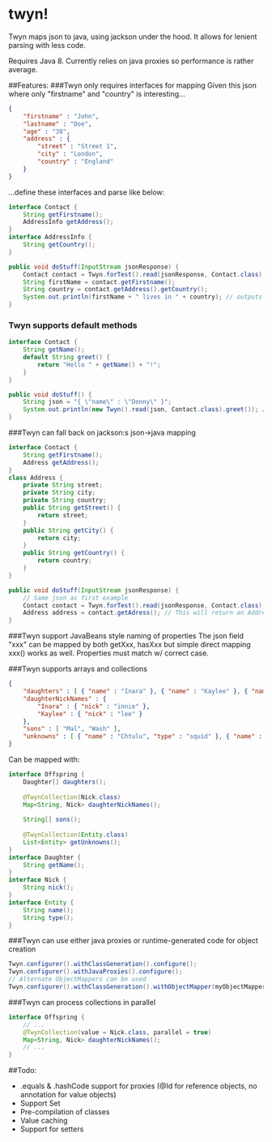 # twyn!
Twyn maps json to java, using jackson under the hood. It allows for lenient parsing with less code.

Requires Java 8. Currently relies on java proxies so performance is rather average.

##Features:
###Twyn only requires interfaces for mapping
Given this json where only "firstname" and "country" is interesting...
```json
{
	"firstname" : "John",
	"lastname" : "Doe",
	"age" : "38",
	"address" : {
		"street" : "Street 1",
		"city" : "London",
		"country" : "England"
	}
}
```
...define these interfaces and parse like below:
```java
interface Contact {
	String getFirstname();
	AddressInfo getAddress();
}
interface AddressInfo {
	String getCountry();
}

public void doStuff(InputStream jsonResponse) {
	Contact contact = Twyn.forTest().read(jsonResponse, Contact.class);
	String firstName = contact.getFirstname();
	String country = contact.getAddress().getCountry();
	System.out.println(firstName + " lives in " + country); // outputs "John lives in England"
}
```

### Twyn supports default methods
```java
interface Contact {
	String getName();
	default String greet() {
		return "Hello " + getName() + "!"; 
	}
}

public void doStuff() {
	String json = "{ \"name\" : \"Donny\" }";
	System.out.println(new Twyn().read(json, Contact.class).greet()); // outputs "Hello Donny!" 
}
```

###Twyn can fall back on jackson:s json->java mapping
```java
interface Contact {
	String getFirstname();
	Address getAddress();
}
class Address {
	private String street;
	private String city;
	private String country;
	public String getStreet() {
		return street;
	}
	public String getCity() {
		return city;
	}
	public String getCountry() {
		return country;
	}
}

public void doStuff(InputStream jsonResponse) {
	// Same json as first example
	Contact contact = Twyn.forTest().read(jsonResponse, Contact.class);
	Address address = contact.getAdress(); // This will return an Address instance by using the jackson java object mapper
}
```

###Twyn support JavaBeans style naming of properties
The json field "xxx" can be mapped by both getXxx, hasXxx but simple direct mapping xxx() works as well. Properties must match w/ correct case. 

###Twyn supports arrays and collections
```json
{
	"daughters" : [ { "name" : "Inara" }, { "name" : "Kaylee" }, { "name" : "River" } ],
	"daughterNickNames" : {
		"Inara" : { "nick" : "innie" },
		"Kaylee" : { "nick" : "lee" }
	},
	"sons" : [ "Mal", "Wash" ],
	"unknowns" : [ { "name" : "Chtulu", "type" : "squid" }, { "name" : "Donald", "type" : "duck" } ]
}
```
Can be mapped with:
```java
interface Offspring {
	Daughter[] daughters();
	
	@TwynCollection(Nick.class)
	Map<String, Nick> daughterNickNames();
	
	String[] sons();
	
	@TwynCollection(Entity.class)
	List<Entity> getUnknowns();
}
interface Daughter {
	String getName();
}
interface Nick {
	String nick();
}
interface Entity {
	String name();
	String type();
}
```

###Twyn can use either java proxies or runtime-generated code for object creation
```java
Twyn.configurer().withClassGeneration().configure();
Twyn.configurer().withJavaProxies().configure();
// Alternate ObjectMappers can be used
Twyn.configurer().withClassGeneration().withObjectMapper(myObjectMapper).configure();
```

###Twyn can process collections in parallel
```java
interface Offspring {
	// ...
	@TwynCollection(value = Nick.class, parallel = true)
	Map<String, Nick> daughterNickNames();
	// ...
}
```

##Todo:
* .equals & .hashCode support for proxies (@Id for reference objects, no annotation for value objects)
* Support Set
* Pre-compilation of classes
* Value caching
* Support for setters